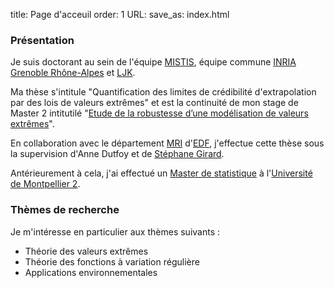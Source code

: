 title: Page d'acceuil
order: 1
URL:
save_as: index.html

### Présentation

Je suis doctorant au sein de l'équipe [MISTIS](https://mistis.inrialpes.fr/), équipe commune [INRIA Grenoble Rhône-Alpes](https://www.inria.fr/centre/grenoble) et [LJK](http://www-ljk.imag.fr/). 

Ma thèse s'intitule "Quantification des limites de crédibilité d'extrapolation par des lois de valeurs extrêmes" et est la continuité de mon stage de Master 2 intitutilé "[Etude de la robustesse d’une modélisation de valeurs extrêmes](www.gdr-mascotnum.fr/media/offredestage2015-edf-inria.pdf)".

En collaboration avec le département [MRI](http://research.edf.com/fichiers/fckeditor/Commun/Innovation/departements/DOC_EDF_PLAQUETTE_MRI_GB.pdf) d'[EDF](https://www.edf.fr/), j'effectue cette thèse sous la supervision d'Anne Dutfoy et de [Stéphane Girard](http://mistis.inrialpes.fr/people/girard/).

Antérieurement à cela, j'ai effectué un [Master de statistique](http://www.agro-montpellier.fr/um2/um1/masterbiostatistique/accueil.php) à l'[Université de Montpellier 2](http://www.umontpellier.fr/).

### Thèmes de recherche

Je m'intéresse en particulier aux thèmes suivants :

* Théorie des valeurs extrêmes
* Théorie des fonctions à variation régulière
* Applications environnementales
